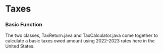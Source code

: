 # Taxes

### Basic Function

The two classes, TaxReturn.java and TaxCalculator.java come together to calculate a basic taxes owed amount using 2022-2023 rates here in the United States. 
